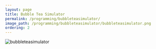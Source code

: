 ```yaml
---
layout: page
title: Bubble Tea Simulator
permalink: /programming/bubbleteasimulator/
image_path: /programming/bubbleteasimulator/bubbleteasimulator.png
ordering: 2
---
```

![bubbleteasimulator]({{site.url}}/programming/bubbleteasimulator/bubbleteasimulator.png)
